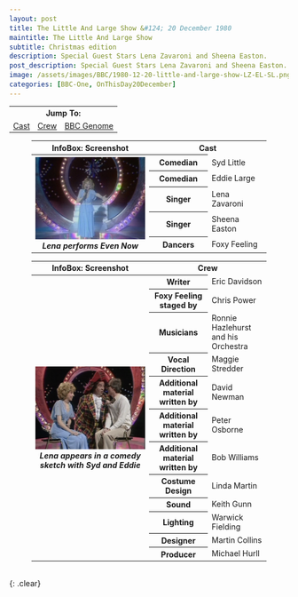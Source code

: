 ```yaml
---
layout: post
title: The Little And Large Show &#124; 20 December 1980
maintitle: The Little And Large Show
subtitle: Christmas edition
description: Special Guest Stars Lena Zavaroni and Sheena Easton.
post_description: Special Guest Stars Lena Zavaroni and Sheena Easton.
image: /assets/images/BBC/1980-12-20-little-and-large-show-LZ-EL-SL.png
categories: [BBC-One, OnThisDay20December]
---
```


<table>
<tr align="center">
<th colspan="4">Jump To:</th>
</tr>

<tr align="center">
<td style="33%"><a href="#infobox1">Cast</a></td>
<td style="34%"><a href="#infobox2">Crew</a></td>
<td style="33%"><a class="external-link" href="https://genome.ch.bbc.co.uk/schedules/bbcone/london/1980-12-20#at-19.40">BBC Genome</a></td>
</tr>
</table>

<figure class="fig3">
<table>
<tr id="infobox1"><th>InfoBox: Screenshot</th><th colspan="2">Cast</th></tr>
<tr><th rowspan="6" class="top" style="width:50%;"><img src="/assets/images/BBC/1980-12-20-little-and-large-show-LZ-LLS.png" class="full-width" /><br /><cite>Lena performs Even Now</cite></th></tr>
<tr><th style="width:25%;">Comedian</th><td>Syd Little</td></tr>
<tr><th>Comedian</th><td>Eddie Large</td></tr>
<tr><th>Singer</th><td>Lena Zavaroni</td></tr>
<tr><th>Singer</th><td>Sheena Easton</td></tr>
<tr><th>Dancers</th><td>Foxy Feeling</td></tr>
</table>
</figure>

<figure class="fig3">
<table>
<tr id="infobox2"><th>InfoBox: Screenshot</th><th colspan="2">Crew</th></tr>
<tr>
<th rowspan="13" class="top" style="width:50%;"><img src="/assets/images/BBC/1980-12-20-little-and-large-show-LZ-EL-SL.png" class="full-width" /><br /><cite>Lena appears in a comedy sketch with Syd and Eddie</cite></th>
</tr>
<tr><th style="width:25%;">Writer</th><td>Eric Davidson</td></tr>
<tr><th>Foxy Feeling staged by</th><td>Chris Power</td></tr>
<tr><th>Musicians</th><td>Ronnie Hazlehurst and his Orchestra</td></tr>
<tr><th>Vocal Direction</th><td>Maggie Stredder</td></tr>
<tr><th>Additional material written by</th><td>David Newman</td></tr>
<tr><th>Additional material written by</th><td>Peter Osborne</td></tr>
<tr><th>Additional material written by</th><td>Bob Williams</td></tr>
<tr><th>Costume Design</th><td>Linda Martin</td></tr>
<tr><th>Sound</th><td>Keith Gunn</td></tr>
<tr><th>Lighting</th><td>Warwick Fielding</td></tr>
<tr><th>Designer</th><td>Martin Collins</td></tr>
<tr><th>Producer</th><td>Michael Hurll</td></tr>
</table>
</figure>

<br />{: .clear}

